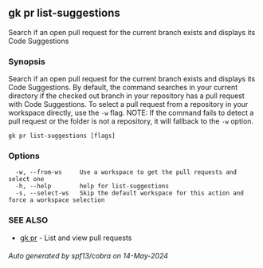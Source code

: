 ## gk pr list-suggestions

Search if an open pull request for the current branch exists and displays its Code Suggestions

### Synopsis

Search if an open pull request for the current branch exists and displays its Code Suggestions.
By default, the command searches in your current directory if the checked out branch in your repository has a pull request with Code Suggestions.
To select a pull request from a repository in your workspace directly, use the `-w` flag.
NOTE: If the command fails to detect a pull request or the folder is not a repository, it will fallback to the `-w` option.

```
gk pr list-suggestions [flags]
```

### Options

```
  -w, --from-ws     Use a workspace to get the pull requests and select one
  -h, --help        help for list-suggestions
  -s, --select-ws   Skip the default workspace for this action and force a workspace selection
```

### SEE ALSO

* [gk pr](gk_pr.md)	 - List and view pull requests

###### Auto generated by spf13/cobra on 14-May-2024
